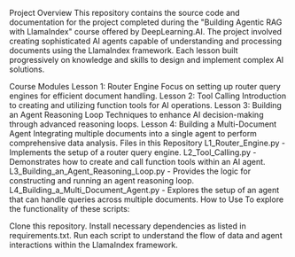 Project Overview
This repository contains the source code and documentation for the project completed during the "Building Agentic RAG with LlamaIndex" course offered by DeepLearning.AI. The project involved creating sophisticated AI agents capable of understanding and processing documents using the LlamaIndex framework. Each lesson built progressively on knowledge and skills to design and implement complex AI solutions.

Course Modules
Lesson 1: Router Engine
Focus on setting up router query engines for efficient document handling.
Lesson 2: Tool Calling
Introduction to creating and utilizing function tools for AI operations.
Lesson 3: Building an Agent Reasoning Loop
Techniques to enhance AI decision-making through advanced reasoning loops.
Lesson 4: Building a Multi-Document Agent
Integrating multiple documents into a single agent to perform comprehensive data analysis.
Files in this Repository
L1_Router_Engine.py - Implements the setup of a router query engine.
L2_Tool_Calling.py - Demonstrates how to create and call function tools within an AI agent.
L3_Building_an_Agent_Reasoning_Loop.py - Provides the logic for constructing and running an agent reasoning loop.
L4_Building_a_Multi_Document_Agent.py - Explores the setup of an agent that can handle queries across multiple documents.
How to Use
To explore the functionality of these scripts:

Clone this repository.
Install necessary dependencies as listed in requirements.txt.
Run each script to understand the flow of data and agent interactions within the LlamaIndex framework.
